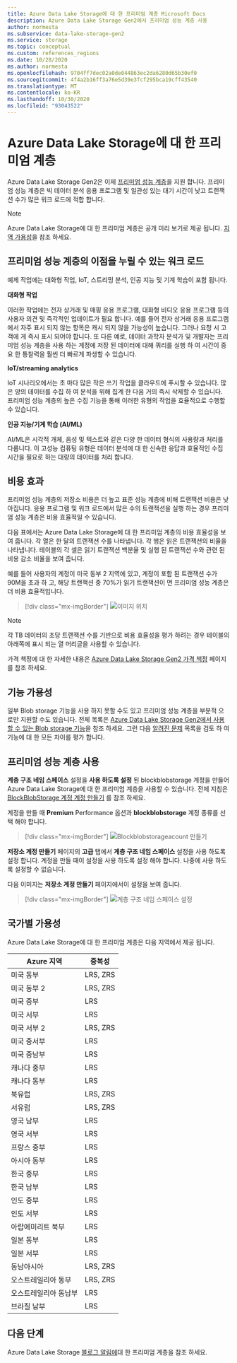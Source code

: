 ```yaml
---
title: Azure Data Lake Storage에 대 한 프리미엄 계층 Microsoft Docs
description: Azure Data Lake Storage Gen2에서 프리미엄 성능 계층 사용
author: normesta
ms.subservice: data-lake-storage-gen2
ms.service: storage
ms.topic: conceptual
ms.custom: references_regions
ms.date: 10/28/2020
ms.author: normesta
ms.openlocfilehash: 9704ff7dec02a0de044863ec2da6280d65b30ef0
ms.sourcegitcommit: 4f4a2b16ff3a76e5d39e3fcf295bca19cff43540
ms.translationtype: MT
ms.contentlocale: ko-KR
ms.lasthandoff: 10/30/2020
ms.locfileid: "93043522"
---
```

# <a name="premium-tier-for-azure-data-lake-storage"></a>Azure Data Lake Storage에 대 한 프리미엄 계층

Azure Data Lake Storage Gen2은 이제 [프리미엄 성능 계층](storage-blob-performance-tiers.md#premium-performance)을 지원 합니다. 프리미엄 성능 계층은 빅 데이터 분석 응용 프로그램 및 일관성 있는 대기 시간이 낮고 트랜잭션 수가 많은 워크 로드에 적합 합니다. 

> [!NOTE]
> Azure Data Lake Storage에 대 한 프리미엄 계층은 공개 미리 보기로 제공 됩니다. [지역 가용성](#regional-availability)을 참조 하세요.

## <a name="workloads-that-can-benefit-from-the-premium-performance-tier"></a>프리미엄 성능 계층의 이점을 누릴 수 있는 워크 로드

예제 작업에는 대화형 작업, IoT, 스트리밍 분석, 인공 지능 및 기계 학습이 포함 됩니다. 

**대화형 작업** 

이러한 작업에는 전자 상거래 및 매핑 응용 프로그램, 대화형 비디오 응용 프로그램 등의 사용자 의견 및 즉각적인 업데이트가 필요 합니다. 예를 들어 전자 상거래 응용 프로그램에서 자주 표시 되지 않는 항목은 캐시 되지 않을 가능성이 높습니다. 그러나 요청 시 고객에 게 즉시 표시 되어야 합니다. 또 다른 예로, 데이터 과학자 분석가 및 개발자는 프리미엄 성능 계층을 사용 하는 계정에 저장 된 데이터에 대해 쿼리를 실행 하 여 시간이 중요 한 통찰력을 훨씬 더 빠르게 파생할 수 있습니다. 

**IoT/streaming analytics** 

IoT 시나리오에서는 초 마다 많은 작은 쓰기 작업을 클라우드에 푸시할 수 있습니다. 많은 양의 데이터를 수집 하 여 분석을 위해 집계 한 다음 거의 즉시 삭제할 수 있습니다. 프리미엄 성능 계층의 높은 수집 기능을 통해 이러한 유형의 작업을 효율적으로 수행할 수 있습니다. 

**인공 지능/기계 학습 (AI/ML)** 

AI/ML은 시각적 개체, 음성 및 텍스트와 같은 다양 한 데이터 형식의 사용량과 처리를 다룹니다. 이 고성능 컴퓨팅 유형은 데이터 분석에 대 한 신속한 응답과 효율적인 수집 시간을 필요로 하는 대량의 데이터를 처리 합니다. 

## <a name="cost-effectiveness"></a>비용 효과

프리미엄 성능 계층의 저장소 비용은 더 높고 표준 성능 계층에 비해 트랜잭션 비용은 낮아집니다. 응용 프로그램 및 워크 로드에서 많은 수의 트랜잭션을 실행 하는 경우 프리미엄 성능 계층은 비용 효율적일 수 있습니다.

다음 표에서는 Azure Data Lake Storage에 대 한 프리미엄 계층의 비용 효율성을 보여 줍니다. 각 열은 한 달의 트랜잭션 수를 나타냅니다.  각 행은 읽은 트랜잭션의 비율을 나타냅니다. 테이블의 각 셀은 읽기 트랜잭션 백분율 및 실행 된 트랜잭션 수와 관련 된 비용 감소 비율을 보여 줍니다. 

예를 들어 사용자의 계정이 미국 동부 2 지역에 있고, 계정이 포함 된 트랜잭션 수가 90M을 초과 하 고, 해당 트랜잭션 중 70%가 읽기 트랜잭션이 면 프리미엄 성능 계층은 더 비용 효율적입니다.

> [!div class="mx-imgBorder"]
> ![이미지 위치](./media/premium-tier-for-data-lake-storage/premium-performance-data-lake-storage-cost-analysis-table.png)

> [!NOTE] 
> 각 TB 데이터의 초당 트랜잭션 수를 기반으로 비용 효율성을 평가 하려는 경우 테이블의 아래쪽에 표시 되는 열 머리글을 사용할 수 있습니다.

가격 책정에 대 한 자세한 내용은 [Azure Data Lake Storage Gen2 가격 책정](https://azure.microsoft.com/pricing/details/storage/data-lake/) 페이지를 참조 하세요.

## <a name="feature-availability"></a>기능 가용성 

일부 Blob storage 기능을 사용 하지 못할 수도 있고 프리미엄 성능 계층을 부분적 으로만 지원할 수도 있습니다. 전체 목록은 [Azure Data Lake Storage Gen2에서 사용할 수 있는 Blob storage 기능](data-lake-storage-supported-blob-storage-features.md)을 참조 하세요. 그런 다음 [알려진 문제](data-lake-storage-known-issues.md) 목록을 검토 하 여 기능에 대 한 모든 차이를 평가 합니다.

## <a name="enabling-the-premium-performance-tier"></a>프리미엄 성능 계층 사용 

**계층 구조 네임 스페이스** 설정을 **사용 하도록 설정** 된 blockblobstorage 계정을 만들어 Azure Data Lake Storage에 대 한 프리미엄 계층을 사용할 수 있습니다. 전체 지침은 [BlockBlobStorage 계정 계정 만들기](storage-blob-create-account-block-blob.md) 를 참조 하세요.

계정을 만들 때 **Premium** Performance 옵션과 **blockblobstorage** 계정 종류를 선택 해야 합니다.

> [!div class="mx-imgBorder"]
> ![Blockblobstorageacount 만들기](./media/premium-tier-for-data-lake-storage/create-block-blob-storage-account.png)

**저장소 계정 만들기** 페이지의 **고급** 탭에서 **계층 구조 네임 스페이스** 설정을 사용 하도록 설정 합니다. 계정을 만들 때이 설정을 사용 하도록 설정 해야 합니다. 나중에 사용 하도록 설정할 수 없습니다.

다음 이미지는 **저장소 계정 만들기** 페이지에서이 설정을 보여 줍니다.

> [!div class="mx-imgBorder"]
> ![계층 구조 네임 스페이스 설정](./media/create-data-lake-storage-account/hierarchical-namespace-feature.png)

## <a name="regional-availability"></a>국가별 가용성

Azure Data Lake Storage에 대 한 프리미엄 계층은 다음 지역에서 제공 됩니다.

|Azure 지역|중복성|
|--|--|
|미국 동부|LRS, ZRS|
|미국 동부 2|LRS, ZRS|
|미국 중부|LRS|
|미국 서부|LRS|
|미국 서부 2|LRS, ZRS|
|미국 중서부|LRS|
|미국 중남부|LRS|
|캐나다 중부|LRS|
|캐나다 동부|LRS|
|북유럽|LRS, ZRS|
|서유럽|LRS, ZRS|
|영국 남부|LRS|
|영국 서부|LRS|
|프랑스 중부|LRS|
|아시아 동부|LRS|
|한국 중부|LRS|
|한국 남부|LRS|
|인도 중부|LRS|
|인도 서부|LRS|
|아랍에미리트 북부|LRS|
|일본 동부|LRS|
|일본 서부|LRS|
|동남아시아|LRS, ZRS|
|오스트레일리아 동부|LRS, ZRS|
|오스트레일리아 동남부|LRS|
|브라질 남부|LRS|


## <a name="next-steps"></a>다음 단계

Azure Data Lake Storage [블로그 알림에](https://www.microsoft.com)대 한 프리미엄 계층을 참조 하세요.